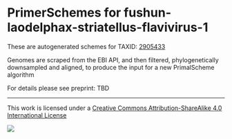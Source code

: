 # PrimerSchemes for fushun-laodelphax-striatellus-flavivirus-1

These are autogenerated schemes for TAXID: [2905433](https://www.ncbi.nlm.nih.gov/Taxonomy/Browser/wwwtax.cgi?mode=Info&id=2905433&lvl=3&lin=f&keep=1&srchmode=1&unlock)

Genomes are scraped from the EBI API, and then filtered, phylogenetically downsampled and aligned, to produce the input for a new PrimalScheme algorithm

For details please see preprint: TBD

------------------------------------------------------------------------

This work is licensed under a [Creative Commons Attribution-ShareAlike 4.0 International License](http://creativecommons.org/licenses/by-sa/4.0/) 

![](https://i.creativecommons.org/l/by-sa/4.0/88x31.png)